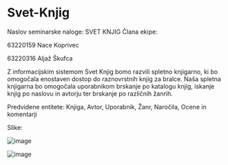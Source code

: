 # Svet-Knjig
Naslov seminarske naloge: SVET KNJIG
Člana ekipe:

63220159 Nace Koprivec

63220316 Aljaž Škufca



Z informacijskim sistemom Svet Knjig bomo razvili spletno knjigarno, ki bo omogočala enostaven dostop do raznovrstnih knjig za bralce. Naša spletna knjigarna bo omogočala uporabnikom brskanje po katalogu knjig, iskanje knjig po naslovu in avtorju ter brskanje po različnih žanrih.

Predvidene entitete: Knjiga, Avtor, Uporabnik, Žanr, Naročila, Ocene in komentarji

Slike:

![image](https://github.com/aljazskufca/Svet-Knjig/assets/152170275/fddb3b6c-a400-4394-b697-3203ed53a374)

![image](https://github.com/aljazskufca/Svet-Knjig/assets/152170275/7358adee-5f08-48ac-8219-d460cefcf5f6)


